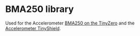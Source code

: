 # BMA250 library
Used for the Accelerometer [BMA250 on the TinyZero](https://tinycircuits.com/collections/processors/products/tinyzero-processor?variant=21137366515796) and the [Accelerometer TinyShield](https://tinycircuits.com/collections/sensors/products/accelerometer-tinyshield). 
